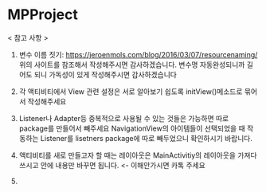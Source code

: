 # MPProject
< 참고 사항 >
1. 변수 이름 짓기:
https://jeroenmols.com/blog/2016/03/07/resourcenaming/
위의 사이트를 참조해서 작성해주시면 감사하겠습니다. 변수명 자동완성되니까 길어도 되니 가독성이 있게 작성해주시면 감사하겠습니다

2. 각 액티비티에서 View 관련 설정은 서로 알아보기 쉽도록 initView()메소드로 묶어서 작성해주세요

3. Listener나 Adapter등 중복적으로 사용될 수 있는 것들은 가능하면 따로 package를 만들어서 빼주세요 NavigationView의 아이템들이 선택되었을 때
작동하는 Listener를 lisetners package에 따로 빼두었으니 확인하시기 바랍니다.

4. 액티비티를 새로 만들고자 할 때는 레이아웃은 MainActivitiy의 레이아웃을 가져다 쓰시고 안에 내용만 바꾸면 됩니다. <- 이해안가시면 카톡 주세요

5. 
